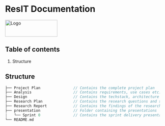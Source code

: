 # ResIT Documentation

<a href="https://github.com/RealSnowKid/ResIT">
    <img src="https://raw.githubusercontent.com/RealSnowKid/ResIT/master/img/logo_horizontal.png" alt="Logo" width="170" height="55">
  </a>

## Table of contents

1. Structure

## Structure

```c++
├── Project Plan               // Contains the complete project plan
├── Analysis                   // Contains requirements, use cases etc.
├── Design                     // Contains the techstack, architecture & UI Sketches
├── Research Plan              // Contains the research questions and strategies
├── Research Report            // Contains the findings of the research
├── presentation               // Folder containing the presentations
|   └── Sprint 0               // Contains the sprint delivery presentations
└── README.md
```
